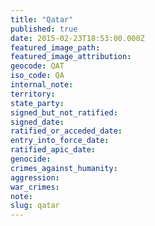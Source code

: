 ```yaml
---
title: "Qatar"
published: true
date: 2015-02-23T18:53:00.000Z
featured_image_path:
featured_image_attribution:
geocode: QAT
iso_code: QA
internal_note:
territory:
state_party:
signed_but_not_ratified:
signed_date:
ratified_or_acceded_date:
entry_into_force_date:
ratified_apic_date:
genocide:
crimes_against_humanity:
aggression:
war_crimes:
note:
slug: qatar
---
```

